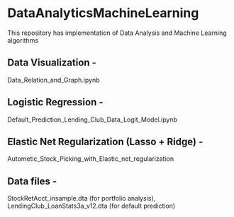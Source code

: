 # DataAnalyticsMachineLearning
This repository has implementation of Data Analysis and Machine Learning algorithms

## Data Visualization - 
Data_Relation_and_Graph.ipynb

## Logistic Regression - 
Default_Prediction_Lending_Club_Data_Logit_Model.ipynb	

## Elastic Net Regularization (Lasso + Ridge) - 
Autometic_Stock_Picking_with_Elastic_net_regularization

## Data files - 
StockRetAcct_insample.dta (for portfolio analysis), 
LendingClub_LoanStats3a_v12.dta (for default prediction)

